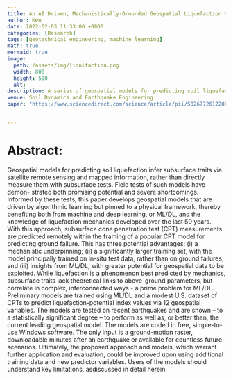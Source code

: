 ```yaml
---
title: An AI Driven, Mechanistically-Grounded Geospatial Liquefaction Model for Rapid Response and Scenario Planning
author: Ken
date: 2022-02-03 11:33:00 +0800
categories: [Research]
tags: [geotechnical engineering, machine learning]
math: true
mermaid: true
image:
  path: /assets/img/liquifaction.png
  width: 800
  height: 500
  alt: 
description: A series of geospatial models for predicting soil liquefaction infer subsurface traits via satellite remote sensing and mapped information
venue: Soil Dynamics and Earthquake Engineering
paper: "https://www.sciencedirect.com/science/article/pii/S026772612200197X"


---
```


# Abstract:
Geospatial models for predicting soil liquefaction infer subsurface traits via satellite remote sensing and mapped information, rather than directly measure them with subsurface tests. Field tests of such models have demon- strated both promising potential and severe shortcomings. Informed by these tests, this paper develops geospatial models that are driven by algorithmic learning but pinned to a physical framework, thereby benefiting both from machine and deep learning, or ML/DL, and the knowledge of liquefaction mechanics developed over the last 50 years. With this approach, subsurface cone penetration test (CPT) measurements are predicted remotely within the framing of a popular CPT model for predicting ground failure. This has three potential advantages: (i) a mechanistic underpinning; (ii) a significantly larger training set, with the model principally trained on in-situ test data, rather than on ground failures; and (iii) insights from ML/DL, with greater potential for geospatial data to be exploited. While liquefaction is a phenomenon best predicted by mechanics, subsurface traits lack theoretical links to above-ground parameters, but correlate in complex, interconnected ways - a prime problem for ML/DL. Preliminary models are trained using ML/DL and a modest U.S. dataset of CPTs to predict liquefaction-potential index values via 12 geospatial variables. The models are tested on recent earthquakes and are shown – to a statistically significant degree – to perform as well as, or better than, the current leading geospatial model. The models are coded in free, simple-to-use Windows software. The only input is a ground-motion raster, downloadable minutes after an earthquake or available for countless future scenarios. Ultimately, the proposed approach and models, which warrant further application and evaluation, could be improved upon using additional training data and new predictor variables. Users of the models should understand key limitations, asdiscussed in detail herein.